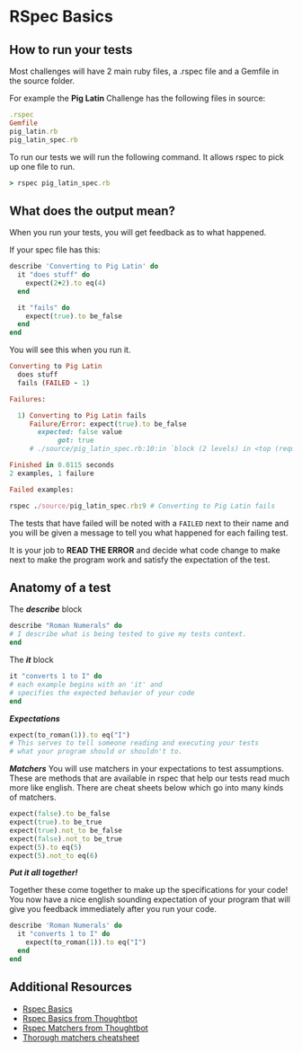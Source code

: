 # RSpec Basics

## How to run your tests

Most challenges will have 2 main ruby files, a .rspec file and a Gemfile in the source folder.

For example the **Pig Latin** Challenge has the following files in source:
```ruby
.rspec
Gemfile
pig_latin.rb
pig_latin_spec.rb
```

To run our tests we will run the following command.  It allows rspec to pick up one file to run.

```ruby
> rspec pig_latin_spec.rb
```

## What does the output mean?

When you run your tests, you will get feedback as to what happened.

If your spec file has this:

```ruby
describe 'Converting to Pig Latin' do
  it "does stuff" do
    expect(2+2).to eq(4)
  end

  it "fails" do
    expect(true).to be_false
  end
end
```
You will see this when you run it.

```ruby
Converting to Pig Latin
  does stuff
  fails (FAILED - 1)

Failures:

  1) Converting to Pig Latin fails
     Failure/Error: expect(true).to be_false
       expected: false value
            got: true
     # ./source/pig_latin_spec.rb:10:in `block (2 levels) in <top (required)>'

Finished in 0.0115 seconds
2 examples, 1 failure

Failed examples:

rspec ./source/pig_latin_spec.rb:9 # Converting to Pig Latin fails
```

The tests that have failed will be noted with a `FAILED` next to their name and you will be given a message to tell you what happened for each failing test.

It is your job to **READ THE ERROR** and decide what code change to make next to make the program work and satisfy the expectation of the test.

## Anatomy of a test

The ***describe*** block
```ruby
describe "Roman Numerals" do
# I describe what is being tested to give my tests context.
end
```

The ***it*** block
```ruby
it "converts 1 to I" do
# each example begins with an 'it' and
# specifies the expected behavior of your code
end
```

***Expectations***
```ruby
expect(to_roman(1)).to eq("I")
# This serves to tell someone reading and executing your tests
# what your program should or shouldn't to.
```

***Matchers***
You will use matchers in your expectations to test assumptions.  These are methods that are available in rspec that help our tests read much more like english.  There are cheat sheets below which go into many kinds of matchers.
```ruby
expect(false).to be_false
expect(true).to be_true
expect(true).not_to be_false
expect(false).not_to be_true
expect(5).to eq(5)
expect(5).not_to eq(6)
```

***Put it all together!***

Together these come together to make up the specifications for your code!  You now have a nice english sounding expectation of your program that will give you feedback immediately after you run your code.
```ruby
describe 'Roman Numerals' do
  it "converts 1 to I" do
    expect(to_roman(1)).to eq("I")
  end
end
```

## Additional Resources

- [Rspec Basics](../../resources/rspec-basics.md)
- [Rspec Basics from Thoughtbot](https://thoughtbot.com/upcase/test-driven-rails-resources/rspec.pdf)
- [Rspec Matchers from Thoughtbot](https://thoughtbot.com/upcase/test-driven-rails-resources/matchers.pdf)
- [Thorough matchers cheatsheet](https://www.anchor.com.au/wp-content/uploads/rspec_cheatsheet_attributed.pdf)
